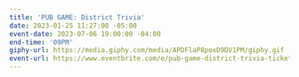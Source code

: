 ```yaml
---
title: 'PUB GAME: District Trivia'
date: 2023-01-25 11:27:00 -05:00
event-date: 2023-07-06 19:00:00 -04:00
end-time: '09PM'
giphy-url: https://media.giphy.com/media/APDFlaP8poxD9DV1PM/giphy.gif
event-url: https://www.eventbrite.com/e/pub-game-district-trivia-tickets-667259670637?aff=oddtdtcreator
---
```


